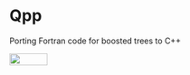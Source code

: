 # Qpp
Porting Fortran code for boosted trees to C++

<img src="/tex/f9ce321b69fac350c8b79a3c1f72b5dc.svg?invert_in_darkmode&sanitize=true" align=middle width=66.66644984999998pt height=21.18721440000001pt/>
